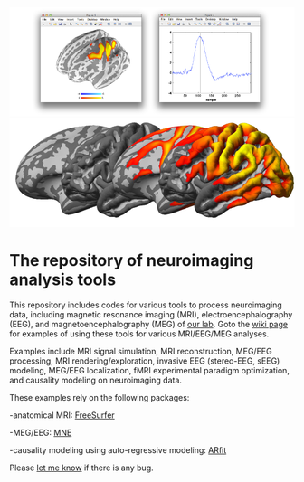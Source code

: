 ![](https://github.com/fahsuanlin/fhlin_toolbox/blob/master/images/fs_render_dec2014.png)
![](https://github.com/fahsuanlin/fhlin_toolbox/blob/master/images/fs_render_dec2014_b.png)


# The repository of neuroimaging analysis tools

This repository includes codes for various tools to process neuroimaging data, including magnetic resonance imaging (MRI), electroencephalography (EEG), and magnetoencephalography (MEG) of [our lab](). Goto the [wiki page](https://github.com/fahsuanlin/fhlin_toolbox/wiki) for examples of using these tools for various MRI/EEG/MEG analyses.

Examples include MRI signal simulation, MRI  reconstruction, MEG/EEG processing, MRI rendering/exploration, invasive EEG (stereo-EEG, sEEG) modeling, MEG/EEG localization, fMRI experimental paradigm optimization, and causality modeling on neuroimaging data.

These examples rely on the following packages:

-anatomical MRI: [FreeSurfer](http://surfer.nmr.mgh.harvard.edu) 

-MEG/EEG: [MNE](https://www.martinos.org/mne/stable/index.html)

-causality modeling using auto-regressive modeling: [ARfit](https://www.mathworks.com/matlabcentral/mlc-downloads/downloads/submissions/174/versions/1/previews/index.html)

Please [let me know](mailto:fhlin@sri.utoronto.ca) if there is any bug.

